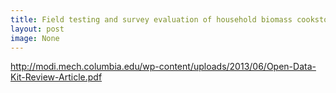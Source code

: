```yaml
---
title: Field testing and survey evaluation of household biomass cookstoves in rural sub-Saharan Africa
layout: post
image: None
---
```



 
http://modi.mech.columbia.edu/wp-content/uploads/2013/06/Open-Data-Kit-Review-Article.pdf
